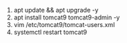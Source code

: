 1. apt update && apt upgrade -y
2. apt install tomcat9 tomcat9-admin -y
3. vim /etc/tomcat9/tomcat-users.xml
4. systemctl restart tomcat9
